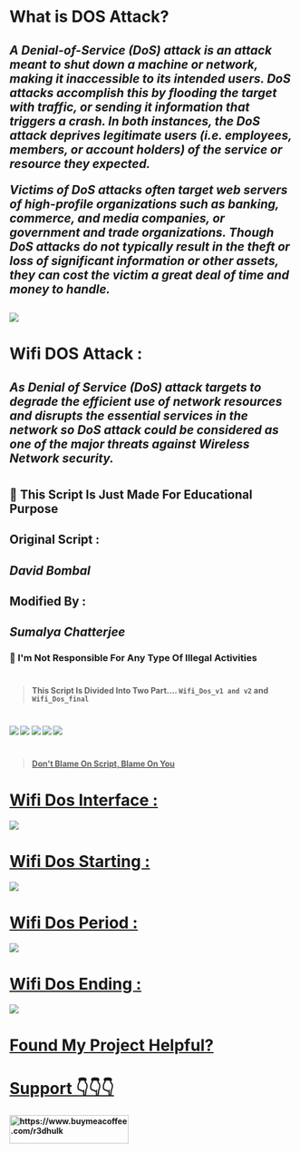 <h1><b> What is DOS Attack? <b></h1>
<h2><i>A Denial-of-Service (DoS) attack is an attack meant to shut down a machine or network, making it inaccessible to its intended users. DoS attacks accomplish this by flooding the target with traffic, or sending it information that triggers a crash. In both instances, the DoS attack deprives legitimate users (i.e. employees, members, or account holders) of the service or resource they expected.

Victims of DoS attacks often target web servers of high-profile organizations such as banking, commerce, and media companies, or government and trade organizations. Though DoS attacks do not typically result in the theft or loss of significant information or other assets, they can cost the victim a great deal of time and money to handle.
</i></h2>

##
<img src="https://www.google.com/url?sa=i&url=https%3A%2F%2Fsecurityboulevard.com%2F2020%2F06%2Fdenial-of-service-dos-attacks-web-based-application-security-part-7%2F&psig=AOvVaw1MNVAsgVTsaATsTGiN_yuJ&ust=1668768025986000&source=images&cd=vfe&ved=0CBAQjRxqFwoTCLjO5L2DtfsCFQAAAAAdAAAAABAE">

#

<h1><b>Wifi DOS Attack :</b></h1>
<h2><i> As Denial of Service (DoS) attack targets to degrade the efficient use of network resources and disrupts the essential services in the network so DoS attack could be considered as one of the major threats against Wireless Network security.</i></h2>

#
<h2><b> 🔴 This Script Is Just Made For Educational Purpose</b></h2>
<h2><strong><p> Original Script : </strong></h2><i><h2> David Bombal</h2> </i><p>
<h2><strong><p> Modified By : </strong></h2><i><h2> Sumalya Chatterjee</h2> </i><p>
<h3><b> 🔴 I'm Not Responsible For Any Type Of Illegal Activities</b></h3>

#
> This Script Is Divided Into Two Part....
` Wifi_Dos_v1 and v2 ` and ` Wifi_Dos_final`
#
<img src="https://img.shields.io/badge/Python-3.10.5-blue"> <img src="https://img.shields.io/badge/Status-Beta-orange"> <img src="https://img.shields.io/badge/FinalVersion-red"> <img src="https://img.shields.io/badge/Licence-MIT-yellowgreen"> <a href="https://taguar258.github.io/Raven-Storm/INSTALLATION"> <img src="https://img.shields.io/badge/Build To Learn-red">

#
> Don't Blame On Script, Blame On You
#
# Wifi Dos Interface :
<img src="https://github.com/R3DHULK/target-wifi/blob/main/wifi_dos_v1(interface).png?raw=true">

#
# Wifi Dos Starting :
<img src="https://github.com/R3DHULK/target-wifi/blob/main/deauth-starting.png?raw=true">

# 
# Wifi Dos Period :
<img src="https://github.com/R3DHULK/target-wifi/blob/main/deauthing-period.png?raw=true">

#
# Wifi Dos Ending :
<img src="https://github.com/R3DHULK/target-wifi/blob/main/wifi_dos_final(end).png?raw=true">

#
# Found My Project Helpful?
<h1 align="left"><b>Support 👇👇👇 </b></h1>
<a href="https://www.buymeacoffee.com/r3dhulk"> <img align="left" src="https://cdn.buymeacoffee.com/buttons/v2/default-yellow.png" height="50" width="210" alt="https://www.buymeacoffee.com/r3dhulk" /></a><br><br>